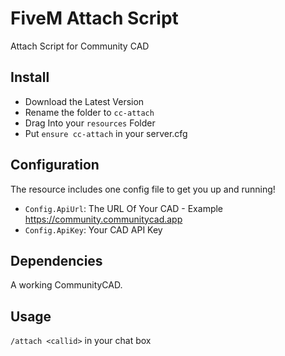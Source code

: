 # FiveM Attach Script

Attach Script for Community CAD

## Install

- Download the Latest Version
- Rename the folder to `cc-attach`
- Drag Into your `resources` Folder
- Put `ensure cc-attach` in your server.cfg


## Configuration

The resource includes one config file to get you up and running!

- `Config.ApiUrl`: The URL Of Your CAD - Example https://community.communitycad.app
- `Config.ApiKey`: Your CAD API Key 

## Dependencies

A working CommunityCAD.

## Usage

`/attach <callid>` in your chat box

